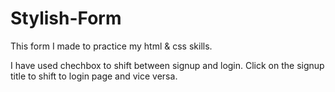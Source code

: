 # Stylish-Form
This form I made to practice my html &amp; css skills.

I have used chechbox to shift between signup and login.
Click on the signup title to shift to login page and vice versa.
